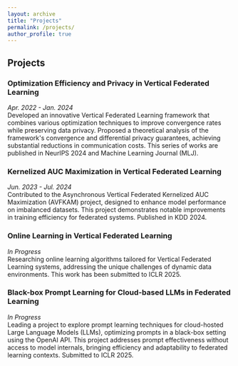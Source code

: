 ```yaml
---
layout: archive
title: "Projects"
permalink: /projects/
author_profile: true
---
```


## Projects

### Optimization Efficiency and Privacy in Vertical Federated Learning
*Apr. 2022 - Jan. 2024*  
Developed an innovative Vertical Federated Learning framework that combines various optimization techniques to improve convergence rates while preserving data privacy. Proposed a theoretical analysis of the framework's convergence and differential privacy guarantees, achieving substantial reductions in communication costs. This series of works are published in NeurIPS 2024 and Machine Learning Journal (MLJ).

### Kernelized AUC Maximization in Vertical Federated Learning
*Jun. 2023 - Jul. 2024*  
Contributed to the Asynchronous Vertical Federated Kernelized AUC Maximization (AVFKAM) project, designed to enhance model performance on imbalanced datasets. This project demonstrates notable improvements in training efficiency for federated systems. Published in KDD 2024.

### Online Learning in Vertical Federated Learning
*In Progress*  
Researching online learning algorithms tailored for Vertical Federated Learning systems, addressing the unique challenges of dynamic data environments. This work has been submitted to ICLR 2025.

### Black-box Prompt Learning for Cloud-based LLMs in Federated Learning
*In Progress*  
Leading a project to explore prompt learning techniques for cloud-hosted Large Language Models (LLMs), optimizing prompts in a black-box setting using the OpenAI API. This project addresses prompt effectiveness without access to model internals, bringing efficiency and adaptability to federated learning contexts. Submitted to ICLR 2025.
